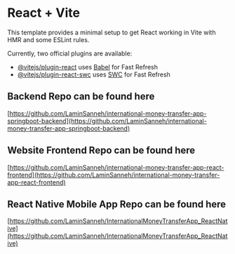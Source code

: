 # React + Vite

This template provides a minimal setup to get React working in Vite with HMR and some ESLint rules.

Currently, two official plugins are available:

- [@vitejs/plugin-react](https://github.com/vitejs/vite-plugin-react/blob/main/packages/plugin-react/README.md) uses [Babel](https://babeljs.io/) for Fast Refresh
- [@vitejs/plugin-react-swc](https://github.com/vitejs/vite-plugin-react-swc) uses [SWC](https://swc.rs/) for Fast Refresh

## Backend Repo can be found here
[https://github.com/LaminSanneh/international-money-transfer-app-springboot-backend](https://github.com/LaminSanneh/international-money-transfer-app-springboot-backend)

## Website Frontend Repo can be found here
[https://github.com/LaminSanneh/international-money-transfer-app-react-frontend](https://github.com/LaminSanneh/international-money-transfer-app-react-frontend)

## React Native Mobile App Repo can be found here
[https://github.com/LaminSanneh/InternationalMoneyTransferApp_ReactNative](https://github.com/LaminSanneh/InternationalMoneyTransferApp_ReactNative)
